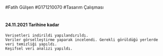 #Fatih Gülşen
#G171210070
#Tasarım Çalışması
#
#
#
#### 24.11.2021 Tarihine kadar
    Verisetleri indirildi yapılandırıldı.
    Veriler görselleştirme yaparak incelendi. Gerekli görüldüğü yerlerde veri temizliği yapıldı.
    Keşifsel veri analizi yapıldı.
    